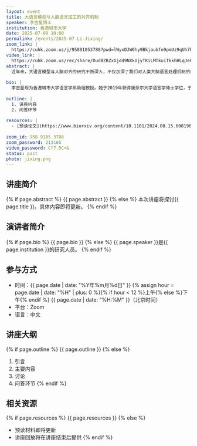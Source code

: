 ```yaml
---
layout: event
title: 大语言模型与人脑语言加工的对齐机制
speaker: 李吉星博士
institution: 香港城市大学
date: 2025-07-08 10:00
permalink: /events/2025-07-Li-Jixing/
zoom_link: |
  https://cuhk.zoom.us/j/95891053788?pwd=lWyxDJW0hy9Bkjaubfo9pmUz9qUh7h.1
video_link: |
  https://cuhk.zoom.us/rec/share/OudBZBZxGjdd9NXkUjyTKiLMTkuiTkkhHLqJeCuCXBtshbOyTK7_QNr66eojRxrw.FHiQYRI-FGh_4Ozo?startTime=1751940008000
abstract: |
  近年来，大语言模型与人脑对齐的研究不断深入，不仅加深了我们对人类大脑语言处理机制的理解，也为未来构建更类脑的人工智能系统提供了重要启示。在本次报告中，我将首先介绍一项基于fMRI数据的相关性研究。研究表明，与指令微调相比，模型规模的扩展更显著地增强了其对人脑语言信息的表征能力。随后，我将分享一项因果性研究，通过对大语言模型的特定模块或参数进行系统性屏蔽与扰动，来观察其在语言任务中的功能变化。结果显示，经过“损伤”处理的模型更容易表现出类似韦尼克失语症的语义障碍，而模拟布洛卡失语症中以句法受损为特征的语言障碍则相对困难。这一发现揭示了当前语言模型在模块化语言加工方面与人脑之间的异同。
  
bio: |
  李吉星现为香港城市大学语言学系助理教授。她于2019年获得康奈尔大学语言学博士学位，于2022年在纽约大学阿布扎比分校的语言神经科学实验室完成博士后研究。她的研究结合自然语言处理模型，探索人脑的语言加工机制，综合语言学、心理学、认知神经科学及自然语言处理等多个学科领域。其研究成果已发表于Nature Computational Science、 eLife、Journal of Neuroscience、Scientific Data、Imaging Neuroscience等期刊，以及 ACL 等自然语言处理顶级会议。担任Communications Psychology编委会成员。
  
outline: |
  1. 讲座内容
  2. 问答环节
  
resources: |
  - [预读论文](https://www.biorxiv.org/content/10.1101/2024.08.15.608196v4)
  
zoom_id: 958 9105 3788
zoom_password: 213165
video_password: Cf7.5C+&
status: past
photo: jixing.png
---
```


## 讲座简介

{% if page.abstract %}
{{ page.abstract }}
{% else %}
本次讲座将探讨{{ page.title }}。具体内容即将更新。
{% endif %}

## 演讲者简介

{% if page.bio %}
{{ page.bio }}
{% else %}
{{ page.speaker }}是{{ page.institution }}的研究人员。
{% endif %}

## 参与方式

- 时间：{{ page.date | date: "%Y年%m月%d日" }} {% assign hour = page.date | date: "%H" | plus: 0 %}{% if hour < 12 %}上午{% else %}下午{% endif %} {{ page.date | date: "%H:%M" }}（北京时间）
- 平台：Zoom
- 语言：中文

## 讲座大纲

{% if page.outline %}
{{ page.outline }}
{% else %}
1. 引言
2. 主要内容
3. 讨论
4. 问答环节
{% endif %}

## 相关资源

{% if page.resources %}
{{ page.resources }}
{% else %}
- 预读材料即将更新
- 讲座回放将在讲座结束后提供
{% endif %}
